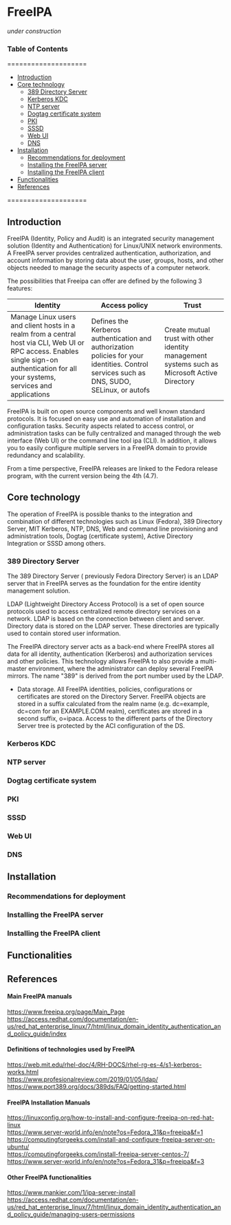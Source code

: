 # FreeIPA

*under construction*

### Table of Contents
====================

* [Introduction](#introduction)
* [Core technology](#core-technology)
  * [389 Directory Server](#389-directory-server)
  * [Kerberos KDC](#kerberos-kdc)
  * [NTP server](#ntp-server)
  * [Dogtag certificate system](#dogtag-certificate-system)
  * [PKI](#pki)
  * [SSSD](#sssd)
  * [Web UI](#web-ui)
  * [DNS](#dns)
* [Installation](#installation)
  * [Recommendations for deployment](#recommendations-for-deployment)
  * [Installing the FreeIPA server](#installing-the-freeIPA-server)
  * [Installing the FreeIPA client](#installing-the-freeIPA-client)
* [Functionalities](#functionalities)
* [References](#references)

====================

## Introduction

FreeIPA (Identity, Policy and Audit) is an integrated security management solution (Identity and Authentication) for Linux/UNIX network environments. A FreeIPA server provides centralized authentication, authorization, and account information by storing data about the user, groups, hosts, and other objects needed to manage the security aspects of a computer network. 

The possibilities that Freeipa can offer are defined by the following 3 features:  

| Identity | Access policy  | Trust |
| ------------- | ------------- | ------------- |
| Manage Linux users and client hosts in a realm from a central host via CLI, Web UI or RPC access. Enables single sign-on authentication for all your systems, services and applications | Defines the Kerberos authentication and authorization policies for your identities. Control services such as DNS, SUDO, SELinux, or autofs | Create mutual trust with other identity management systems such as Microsoft Active Directory |

FreeIPA is built on open source components and well known standard protocols. It is focused on easy use and automation of installation and configuration tasks.  Security aspects related to access control, or administration tasks can be fully centralized and managed through the web interface (Web UI) or the command line tool ipa (CLI). In addition, it allows you to easily configure multiple servers in a FreeIPA domain to provide redundancy and scalability. 

From a time perspective, FreeIPA releases are linked to the Fedora release program, with the current version being the 4th (4.7).

## Core technology

The operation of FreeIPA is possible thanks to the integration and combination of different technologies such as Linux (Fedora), 389 Directory Server, MIT Kerberos, NTP, DNS, Web and command line provisioning and administration tools, Dogtag (certificate system), Active Directory Integration or SSSD among others.

### 389 Directory Server

The 389 Directory Server ( previously Fedora Directory Server) is an LDAP server that in FreeIPA serves as the foundation for the entire identity management solution. 

LDAP (Lightweight Directory Access Protocol) is a set of open source protocols used to access centralized remote directory services on a network. LDAP is based on the connection between client and server. Directory data is stored on the LDAP server. These directories are typically used to contain stored user information.

The FreeIPA directory server acts as a back-end where FreeIPA stores all data for all identity, authentication (Kerberos) and authorization services and other policies. This technology allows FreeIPA to also provide a multi-master environment, where the administrator can deploy several FreeIPA mirrors. The name "389" is derived from the port number used by the LDAP.  

- Data storage. All FreeIPA identities, policies, configurations or certificates are stored on the Directory Server.  FreeIPA objects are stored in a suffix calculated from the realm name (e.g. dc=example, dc=com for an EXAMPLE.COM realm), certificates are stored in a second suffix, o=ipaca. Access to the different parts of the Directory Server tree is protected by the ACI configuration of the DS.

### Kerberos KDC
### NTP server
### Dogtag certificate system
### PKI
### SSSD
### Web UI
### DNS

## Installation

### Recommendations for deployment
### Installing the FreeIPA server
### Installing the FreeIPA client

## Functionalities

## References

#### Main FreeIPA manuals

https://www.freeipa.org/page/Main_Page <br>
https://access.redhat.com/documentation/en-us/red_hat_enterprise_linux/7/html/linux_domain_identity_authentication_and_policy_guide/index <br>

#### Definitions of technologies used by FreeIPA

https://web.mit.edu/rhel-doc/4/RH-DOCS/rhel-rg-es-4/s1-kerberos-works.html <br>
https://www.profesionalreview.com/2019/01/05/ldap/ <br>
https://www.port389.org/docs/389ds/FAQ/getting-started.html <br>

#### FreeIPA Installation Manuals

https://linuxconfig.org/how-to-install-and-configure-freeipa-on-red-hat-linux <br>
https://www.server-world.info/en/note?os=Fedora_31&p=freeipa&f=1 <br>
https://computingforgeeks.com/install-and-configure-freeipa-server-on-ubuntu/ <br>
https://computingforgeeks.com/install-freeipa-server-centos-7/ <br>
https://www.server-world.info/en/note?os=Fedora_31&p=freeipa&f=3 <br>

#### Other FreeIPA functionalities

https://www.mankier.com/1/ipa-server-install <br>
https://access.redhat.com/documentation/en-us/red_hat_enterprise_linux/7/html/linux_domain_identity_authentication_and_policy_guide/managing-users-permissions <br>

